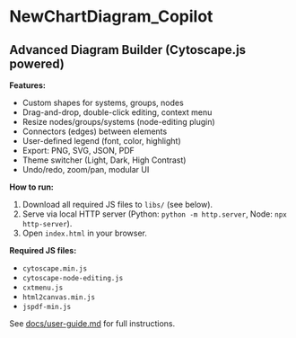 # NewChartDiagram_Copilot

## Advanced Diagram Builder (Cytoscape.js powered)

**Features:**
- Custom shapes for systems, groups, nodes
- Drag-and-drop, double-click editing, context menu
- Resize nodes/groups/systems (node-editing plugin)
- Connectors (edges) between elements
- User-defined legend (font, color, highlight)
- Export: PNG, SVG, JSON, PDF
- Theme switcher (Light, Dark, High Contrast)
- Undo/redo, zoom/pan, modular UI

**How to run:**
1. Download all required JS files to `libs/` (see below).
2. Serve via local HTTP server (Python: `python -m http.server`, Node: `npx http-server`).
3. Open `index.html` in your browser.

**Required JS files:**
- `cytoscape.min.js`
- `cytoscape-node-editing.js`
- `cxtmenu.js`
- `html2canvas.min.js`
- `jspdf-min.js`

See [docs/user-guide.md](docs/user-guide.md) for full instructions.